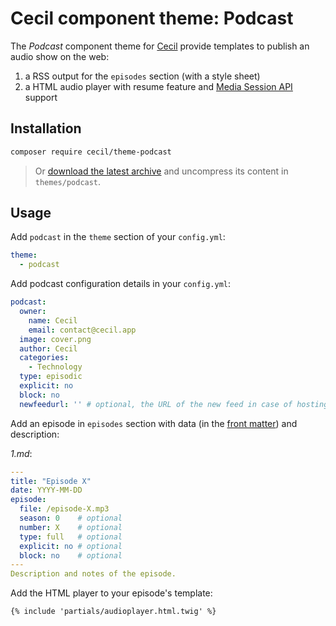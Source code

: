 # Cecil component theme: Podcast

The _Podcast_ component theme for [Cecil](https://cecil.app) provide templates to publish an audio show on the web:

1. a RSS output for the `episodes` section (with a style sheet)
2. a HTML audio player with resume feature and [Media Session API](https://developer.mozilla.org/docs/Web/API/Media_Session_API) support

## Installation

```bash
composer require cecil/theme-podcast
```

> Or [download the latest archive](https://github.com/Cecilapp/theme-podcast/releases/latest/) and uncompress its content in `themes/podcast`.

## Usage

Add `podcast` in the `theme` section of your `config.yml`:

```yaml
theme:
  - podcast
```

Add podcast configuration details in your `config.yml`:

```yaml
podcast:
  owner:
    name: Cecil
    email: contact@cecil.app
  image: cover.png
  author: Cecil
  categories:
    - Technology
  type: episodic
  explicit: no
  block: no
  newfeedurl: '' # optional, the URL of the new feed in case of hosting changement
```

Add an episode in `episodes` section with data (in the [front matter](https://cecil.app/documentation/content/#front-matter)) and description:

_1.md_:

```yaml
---
title: "Episode X"
date: YYYY-MM-DD
episode:
  file: /episode-X.mp3
  season: 0    # optional
  number: X    # optional
  type: full   # optional
  explicit: no # optional
  block: no    # optional
---
Description and notes of the episode.
```

Add the HTML player to your episode's template:

```twig
{% include 'partials/audioplayer.html.twig' %}
```
